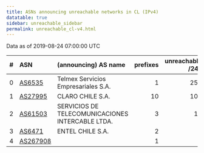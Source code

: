 ```yaml
---
title: ASNs announcing unreachable networks in CL (IPv4)
datatable: true
sidebar: unreachable_sidebar
permalink: unreachable_cl-v4.html
---
```


Data as of 2019-08-24 07:00:00 UTC


<div class="datatable-begin"></div>

|   # | ASN                                      | (announcing) AS name                             |   prefixes |   unreachable /24s |
|----:|:-----------------------------------------|:-------------------------------------------------|-----------:|-------------------:|
|   0 | [AS6535](unreachable_AS6535-v4.html)     | Telmex Servicios Empresariales S.A.              |          1 |                256 |
|   1 | [AS27995](unreachable_AS27995-v4.html)   | CLARO CHILE S.A.                                 |         10 |                104 |
|   2 | [AS61503](unreachable_AS61503-v4.html)   | SERVICIOS DE TELECOMUNICACIONES INTERCABLE LTDA. |          3 |                 12 |
|   3 | [AS6471](unreachable_AS6471-v4.html)     | ENTEL CHILE S.A.                                 |          2 |                  2 |
|   4 | [AS267908](unreachable_AS267908-v4.html) |                                                  |          1 |                  1 |

<div class="datatable-end"></div>